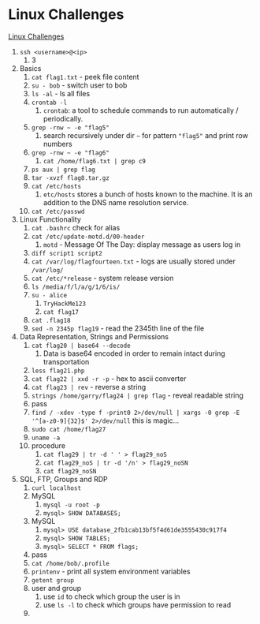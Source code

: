 # Linux Challenges

[Linux Challenges](https://tryhackme.com/room/linuxctf)

1. `ssh <username>@<ip>`
   1. 3
2. Basics
   1. `cat flag1.txt` - peek file content
   2. `su - bob` - switch user to bob
   3. `ls -al` - ls all files
   4. `crontab -l`
      1. `crontab`: a tool to schedule commands to run automatically / periodically.
   5. `grep -rnw ~ -e "flag5"`
      1. search recursively under dir `~` for pattern `"flag5"` and print row numbers
   6. `grep -rnw ~ -e "flag6"`
      1. `cat /home/flag6.txt | grep c9`
   7. `ps aux | grep flag`
   8. `tar -xvzf flag8.tar.gz`
   9. `cat /etc/hosts`
      1. `etc/hosts` stores a bunch of hosts known to the machine. It is an addition to the DNS name resolution service.
   10. `cat /etc/passwd`
3. Linux Functionality
   1. `cat .bashrc` check for alias
   2. `cat /etc/update-motd.d/00-header`
      1. `motd` - Message Of The Day: display message as users log in
   3. `diff script1 script2`
   4. `cat /var/log/flagfourteen.txt` - logs are usually stored under `/var/log/`
   5. `cat /etc/*release` - system release version
   6. `ls /media/f/l/a/g/1/6/is/`
   7. `su - alice`
      1. `TryHackMe123`
      2. `cat flag17`
   8. `cat .flag18`
   9. `sed -n 2345p flag19` - read the 2345th line of the file
4. Data Representation, Strings and Permissions
   1. `cat flag20 | base64 --decode`
      1. Data is base64 encoded in order to remain intact during transportation
   2. `less flag21.php`
   3. `cat flag22 | xxd -r -p` - hex to ascii converter
   4. `cat flag23 | rev` - reverse a string
   5. `strings /home/garry/flag24 | grep flag` - reveal readable string
   6. pass
   7. `find / -xdev -type f -print0 2>/dev/null | xargs -0 grep -E '^[a-z0-9]{32}$' 2>/dev/null` this is magic...
   8. `sudo cat /home/flag27`
   9. `uname -a`
   10. procedure
       1. `cat flag29 | tr -d ' ' > flag29_noS`
       2. `cat flag29_noS | tr -d '/n' > flag29_noSN`
       3. `cat flag29_noSN`
5. SQL, FTP, Groups and RDP
   1. `curl localhost`
   2. MySQL
      1. `mysql -u root -p`
      2. `mysql> SHOW DATABASES;`
   3. MySQL
      1. `mysql> USE database_2fb1cab13bf5f4d61de3555430c917f4`
      2. `mysql> SHOW TABLES;`
      3. `mysql> SELECT * FROM flags;`
   4. pass
   5. `cat /home/bob/.profile`
   6. `printenv` - print all system environment variables
   7. `getent group`
   8. user and group
      1. use `id` to check which group the user is in
      2. use `ls -l` to check which groups have permission to read
   9. 

